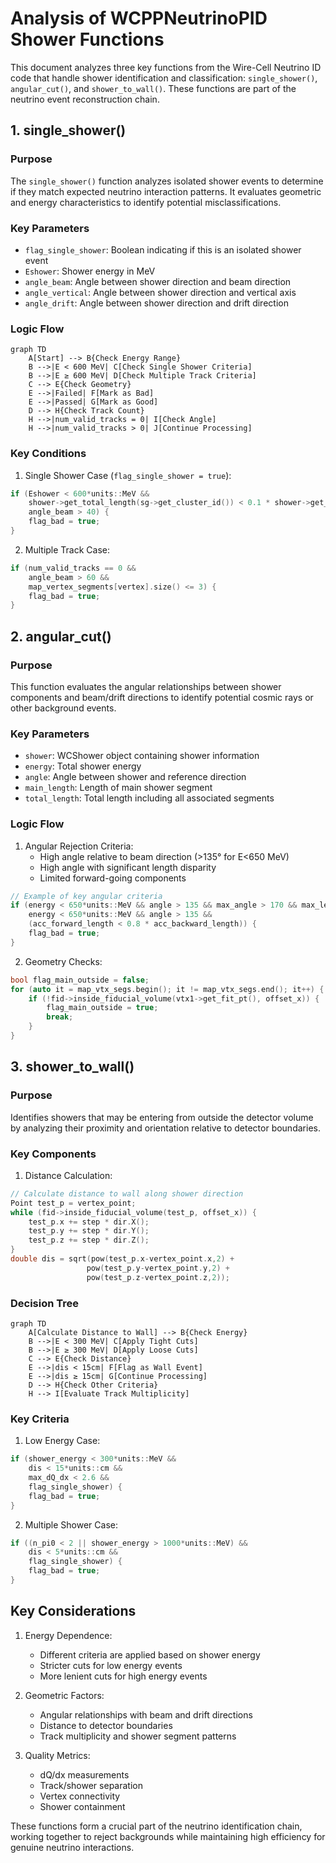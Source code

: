 # Analysis of WCPPNeutrinoPID Shower Functions

This document analyzes three key functions from the Wire-Cell Neutrino ID code that handle shower identification and classification: `single_shower()`, `angular_cut()`, and `shower_to_wall()`. These functions are part of the neutrino event reconstruction chain.

## 1. single_shower()

### Purpose
The `single_shower()` function analyzes isolated shower events to determine if they match expected neutrino interaction patterns. It evaluates geometric and energy characteristics to identify potential misclassifications.

### Key Parameters
- `flag_single_shower`: Boolean indicating if this is an isolated shower event
- `Eshower`: Shower energy in MeV
- `angle_beam`: Angle between shower direction and beam direction
- `angle_vertical`: Angle between shower direction and vertical axis
- `angle_drift`: Angle between shower direction and drift direction

### Logic Flow
```mermaid
graph TD
    A[Start] --> B{Check Energy Range}
    B -->|E < 600 MeV| C[Check Single Shower Criteria]
    B -->|E ≥ 600 MeV| D[Check Multiple Track Criteria]
    C --> E{Check Geometry}
    E -->|Failed| F[Mark as Bad]
    E -->|Passed| G[Mark as Good]
    D --> H{Check Track Count}
    H -->|num_valid_tracks = 0| I[Check Angle]
    H -->|num_valid_tracks > 0| J[Continue Processing]
```

### Key Conditions

1. Single Shower Case (`flag_single_shower = true`):
```cpp
if (Eshower < 600*units::MeV && 
    shower->get_total_length(sg->get_cluster_id()) < 0.1 * shower->get_total_length() && 
    angle_beam > 40) {
    flag_bad = true;
}
```

2. Multiple Track Case:
```cpp
if (num_valid_tracks == 0 && 
    angle_beam > 60 && 
    map_vertex_segments[vertex].size() <= 3) {
    flag_bad = true;
}
```

## 2. angular_cut()

### Purpose
This function evaluates the angular relationships between shower components and beam/drift directions to identify potential cosmic rays or other background events.

### Key Parameters
- `shower`: WCShower object containing shower information
- `energy`: Total shower energy
- `angle`: Angle between shower and reference direction
- `main_length`: Length of main shower segment
- `total_length`: Total length including all associated segments

### Logic Flow

1. Angular Rejection Criteria:
   - High angle relative to beam direction (>135° for E<650 MeV)
   - High angle with significant length disparity
   - Limited forward-going components

```cpp
// Example of key angular criteria
if (energy < 650*units::MeV && angle > 135 && max_angle > 170 && max_length > 12*units::cm || 
    energy < 650*units::MeV && angle > 135 && 
    (acc_forward_length < 0.8 * acc_backward_length)) {
    flag_bad = true;
}
```

2. Geometry Checks:
```cpp
bool flag_main_outside = false;
for (auto it = map_vtx_segs.begin(); it != map_vtx_segs.end(); it++) {
    if (!fid->inside_fiducial_volume(vtx1->get_fit_pt(), offset_x)) {
        flag_main_outside = true;
        break;
    }
}
```

## 3. shower_to_wall()

### Purpose
Identifies showers that may be entering from outside the detector volume by analyzing their proximity and orientation relative to detector boundaries.

### Key Components

1. Distance Calculation:
```cpp
// Calculate distance to wall along shower direction
Point test_p = vertex_point;
while (fid->inside_fiducial_volume(test_p, offset_x)) {
    test_p.x += step * dir.X();
    test_p.y += step * dir.Y();
    test_p.z += step * dir.Z();
}
double dis = sqrt(pow(test_p.x-vertex_point.x,2) + 
                 pow(test_p.y-vertex_point.y,2) + 
                 pow(test_p.z-vertex_point.z,2));
```

### Decision Tree
```mermaid
graph TD
    A[Calculate Distance to Wall] --> B{Check Energy}
    B -->|E < 300 MeV| C[Apply Tight Cuts]
    B -->|E ≥ 300 MeV| D[Apply Loose Cuts]
    C --> E{Check Distance}
    E -->|dis < 15cm| F[Flag as Wall Event]
    E -->|dis ≥ 15cm| G[Continue Processing]
    D --> H{Check Other Criteria}
    H --> I[Evaluate Track Multiplicity]
```

### Key Criteria

1. Low Energy Case:
```cpp
if (shower_energy < 300*units::MeV && 
    dis < 15*units::cm && 
    max_dQ_dx < 2.6 && 
    flag_single_shower) {
    flag_bad = true;
}
```

2. Multiple Shower Case:
```cpp
if ((n_pi0 < 2 || shower_energy > 1000*units::MeV) && 
    dis < 5*units::cm && 
    flag_single_shower) {
    flag_bad = true;
}
```

## Key Considerations

1. Energy Dependence:
   - Different criteria are applied based on shower energy
   - Stricter cuts for low energy events
   - More lenient cuts for high energy events

2. Geometric Factors:
   - Angular relationships with beam and drift directions
   - Distance to detector boundaries
   - Track multiplicity and shower segment patterns

3. Quality Metrics:
   - dQ/dx measurements
   - Track/shower separation
   - Vertex connectivity
   - Shower containment

These functions form a crucial part of the neutrino identification chain, working together to reject backgrounds while maintaining high efficiency for genuine neutrino interactions.